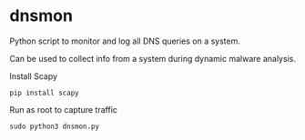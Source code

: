 # dnsmon

Python script to monitor and log all DNS queries on a system.

Can be used to collect info from a system during dynamic malware analysis.

Install Scapy
```text
pip install scapy
```
Run as root to capture traffic
```text
sudo python3 dnsmon.py
```

